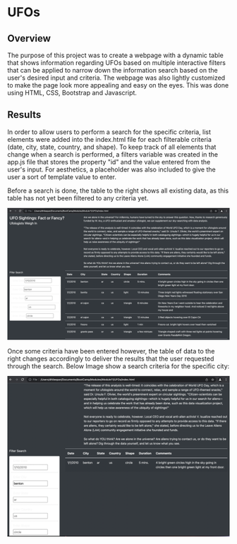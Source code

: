 # UFOs

## Overview

The purpose of this project was to create a webpage with a dynamic table that shows information regarding UFOs based on multiple interactive filters that can be applied to narrow down the information search based on the user's desired input and criteria. The webpage was also lightly customized to make the page look more appealing and easy on the eyes. This was done using HTML, CSS, Bootstrap and Javascript.

## Results

In order to allow users to perform a search for the specific criteria, list elements were added into the index.html file for each filterable criteria (date, city, state, country, and shape). To keep track of all elements that change when a search is performed, a filters variable was created in the app.js file that stores the property "id" and the value entered from the user's input. For aesthetics, a placeholder was also included to give the user a sort of template value to enter.

Before a search is done, the table to the right shows all existing data, as this table has not yet been filtered to any criteria yet.

![Before Applying Filter](/resources/Before_Applying_Filter.png)

Once some criteria have been entered however, the table of data to the right changes accordingly to deliver the results that the user requested through the search. Below Image show a search criteria for the specific city:

![After Applying Filter](/resources/After_Applying_Filter.png)
